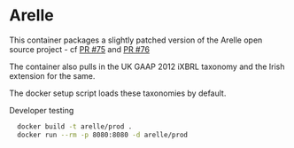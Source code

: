 # Arelle

This container packages a slightly patched version of the Arelle open source project - cf [PR #75](https://github.com/Arelle/Arelle/pull/75) and [PR #76](https://github.com/Arelle/Arelle/pull/76)

The container also pulls in the UK GAAP 2012 iXBRL taxonomy and the Irish extension for the same.

The docker setup script loads these taxonomies by default.

Developer testing

``` sh
  docker build -t arelle/prod .
  docker run --rm -p 8080:8080 -d arelle/prod
```